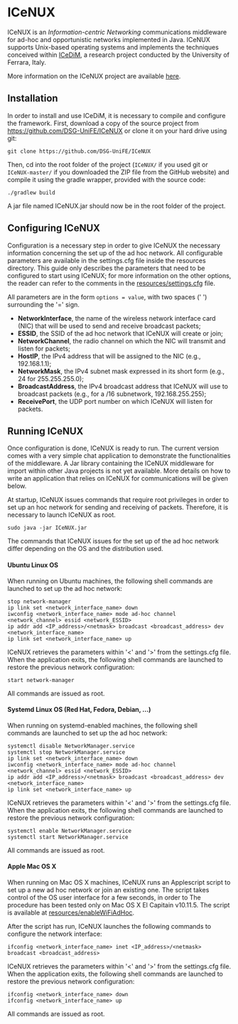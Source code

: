 # ICeNUX
ICeNUX is an *Information-centric Networking* communications middleware for ad-hoc and opportunistic networks implemented in Java.
ICeNUX supports Unix-based operating systems and implements the techniques conceived within
[ICeDiM](http://endif.unife.it/en/research/research-1/information-technology/computer-science/distributed-systems-group/research-projects/iceone), a research project conducted by the University of Ferrara, Italy.


More information on the ICeNUX project are available [here](https://github.com/DSG-UniFE/ICeNUX/blob/master/doc/ICeNUX.md).



## Installation
In order to install and use ICeDiM, it is necessary to compile and configure the framework.
First, download a copy of the source project from https://github.com/DSG-UniFE/ICeNUX or clone it on your hard drive using git:

    git clone https://github.com/DSG-UniFE/ICeNUX

Then, cd into the root folder of the project (`ICeNUX/` if you used git or `ICeNUX-master/` if you downloaded the ZIP file from the GitHub website) and compile it using the gradle wrapper, provided with the source code:

    ./gradlew build

A jar file named ICeNUX.jar should now be in the root folder of the project.



## Configuring ICeNUX
Configuration is a necessary step in order to give ICeNUX the necessary information concerning the set up of the ad hoc network. All configurable parameters are available in the settings.cfg file inside the resources directory.
This guide only describes the parameters that need to be configured to start using ICeNUX; for more information on the other options, the reader can refer to the comments in the [resources/settings.cfg](https://github.com/DSG-UniFE/ICeNUX/blob/master/resources/settings.cfg) file.

All parameters are in the form `options = value`, with two spaces (' ') surrounding the '=' sign.

  * **NetworkInterface**, the name of the wireless network interface card (NIC) that will be used to send and receive broadcast packets;
  * **ESSID**, the SSID of the ad hoc network that ICeNUX will create or join;
  * **NetworkChannel**, the radio channel on which the NIC will transmit and listen for packets;
  * **HostIP**, the IPv4 address that will be assigned to the NIC (e.g., 192.168.1.1);
  * **NetworkMask**, the IPv4 subnet mask expressed in its short form (e.g., 24 for 255.255.255.0);
  * **BroadcastAddress**, the IPv4 broadcast address that ICeNUX will use to broadcast packets (e.g., for a /16 subnetwork, 192.168.255.255);
  * **ReceivePort**, the UDP port number on which ICeNUX will listen for packets.



## Running ICeNUX
Once configuration is done, ICeNUX is ready to run. The current version comes with a very simple chat application to demonstrate the functionalities of the middleware.
A Jar library containing the ICeNUX middleware for import within other Java projects is not yet available. More details on how to write an application that relies on ICeNUX for communications will be given below.

At startup, ICeNUX issues commands that require root privileges in order to set up an hoc network for sending and receiving of packets. Therefore, it is necessary to launch ICeNUX as root.

    sudo java -jar ICeNUX.jar

The commands that ICeNUX issues for the set up of the ad hoc network differ depending on the OS and the distribution used.


#### Ubuntu Linux OS
When running on Ubuntu machines, the following shell commands are launched to set up the ad hoc network:

    stop network-manager
	ip link set <network_interface_name> down
	iwconfig <network_interface_name> mode ad-hoc channel <network_channel> essid <network_ESSID>
    ip addr add <IP_address>/<netmask> broadcast <broadcast_address> dev <network_interface_name>
    ip link set <network_interface_name> up

ICeNUX retrieves the parameters within '<' and '>' from the settings.cfg file.
When the application exits, the following shell commands are launched to restore the previous network configuration:

    start network-manager

All commands are issued as root.


#### Systemd Linux OS (Red Hat, Fedora, Debian, ...)
When running on systemd-enabled machines, the following shell commands are launched to set up the ad hoc network:

    systemctl disable NetworkManager.service
    systemctl stop NetworkManager.service
	ip link set <network_interface_name> down
	iwconfig <network_interface_name> mode ad-hoc channel <network_channel> essid <network_ESSID>
    ip addr add <IP_address>/<netmask> broadcast <broadcast_address> dev <network_interface_name>
    ip link set <network_interface_name> up

ICeNUX retrieves the parameters within '<' and '>' from the settings.cfg file.
When the application exits, the following shell commands are launched to restore the previous network configuration:

    systemctl enable NetworkManager.service
    systemctl start NetworkManager.service

All commands are issued as root.


#### Apple Mac OS X
When running on Mac OS X machines, ICeNUX runs an Applescript script to set up a new ad hoc network or join an existing one. The script takes control of the OS user interface for a few seconds, in order to  The procedure has been tested only on Mac OS X El Capitain v10.11.5.
The script is available at [resources/enableWiFiAdHoc](https://github.com/DSG-UniFE/ICeNUX/blob/master/resources/enableWiFiAdHoc).

After the script has run, ICeNUX launches the following commands to configure the network interface:

    ifconfig <network_interface_name> inet <IP_address>/<netmask> broadcast <broadcast_address>

ICeNUX retrieves the parameters within '<' and '>' from the settings.cfg file.
When the application exits, the following shell commands are launched to restore the previous network configuration:

    ifconfig <network_interface_name> down
    ifconfig <network_interface_name> up

All commands are issued as root.


